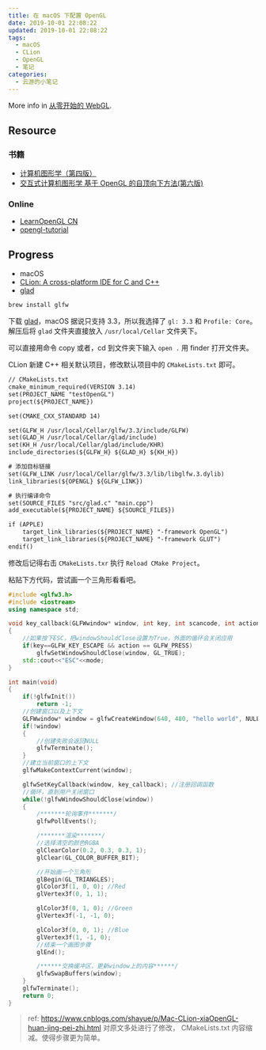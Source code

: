 ```yaml
---
title: 在 macOS 下配置 OpenGL
date: 2019-10-01 22:08:22
updated: 2019-10-01 22:08:22
tags:
  - macOS
  - CLion
  - OpenGL
  - 笔记
categories:
  - 云游的小笔记
---
```


More info in [从零开始的 WebGL](https://yunyoujun.cn/note/webgl-from-zero).

<!-- more -->

## Resource

### 书籍

- [计算机图形学（第四版）](https://book.douban.com/subject/10543022/)
- [交互式计算机图形学 基于 OpenGL 的自顶向下方法(第六版)](https://book.douban.com/subject/10777165/)

### Online

- [LearnOpenGL CN](https://learnopengl-cn.github.io/)
- [opengl-tutorial](http://www.opengl-tutorial.org/cn/)

## Progress

- macOS
- [CLion: A cross-platform IDE for C and C++](https://www.jetbrains.com/clion/)
- [glad](https://glad.dav1d.de/)

```sh
brew install glfw
```

下载 [glad](https://glad.dav1d.de/)，macOS 据说只支持 3.3，所以我选择了 `gl: 3.3` 和 `Profile: Core`。
解压后将 `glad` 文件夹直接放入 `/usr/local/Cellar` 文件夹下。

可以直接用命令 copy 或者，cd 到文件夹下输入 `open .` 用 finder 打开文件夹。

CLion 新建 C++ 相关默认项目，修改默认项目中的 `CMakeLists.txt` 即可。

```txt
// CMakeLists.txt
cmake_minimum_required(VERSION 3.14)
set(PROJECT_NAME "testOpenGL")
project(${PROJECT_NAME})

set(CMAKE_CXX_STANDARD 14)

set(GLFW_H /usr/local/Cellar/glfw/3.3/include/GLFW)
set(GLAD_H /usr/local/Cellar/glad/include)
set(KH_H /usr/local/Cellar/glad/include/KHR)
include_directories(${GLFW_H} ${GLAD_H} ${KH_H})

# 添加目标链接
set(GLFW_LINK /usr/local/Cellar/glfw/3.3/lib/libglfw.3.dylib)
link_libraries(${OPENGL} ${GLFW_LINK})

# 执行编译命令
set(SOURCE_FILES "src/glad.c" "main.cpp")
add_executable(${PROJECT_NAME} ${SOURCE_FILES})

if (APPLE)
    target_link_libraries(${PROJECT_NAME} "-framework OpenGL")
    target_link_libraries(${PROJECT_NAME} "-framework GLUT")
endif()
```

修改后记得右击 `CMakeLists.txr` 执行 `Reload CMake Project`。

粘贴下方代码，尝试画一个三角形看看吧。

```cpp
#include <glfw3.h>
#include <iostream>
using namespace std;

void key_callback(GLFWwindow* window, int key, int scancode, int action, int mode)
{
    //如果按下ESC，把windowShouldClose设置为True，外面的循环会关闭应用
    if(key==GLFW_KEY_ESCAPE && action == GLFW_PRESS)
        glfwSetWindowShouldClose(window, GL_TRUE);
    std::cout<<"ESC"<<mode;
}

int main(void)
{
    if(!glfwInit())
        return -1;
    //创建窗口以及上下文
    GLFWwindow* window = glfwCreateWindow(640, 480, "hello world", NULL, NULL);
    if(!window)
    {
        //创建失败会返回NULL
        glfwTerminate();
    }
    //建立当前窗口的上下文
    glfwMakeContextCurrent(window);

    glfwSetKeyCallback(window, key_callback); //注册回调函数
    //循环，直到用户关闭窗口
    while(!glfwWindowShouldClose(window))
    {
        /*******轮询事件*******/
        glfwPollEvents();

        /*******渲染*******/
        //选择清空的颜色RGBA
        glClearColor(0.2, 0.3, 0.3, 1);
        glClear(GL_COLOR_BUFFER_BIT);

        //开始画一个三角形
        glBegin(GL_TRIANGLES);
        glColor3f(1, 0, 0); //Red
        glVertex3f(0, 1, 1);

        glColor3f(0, 1, 0); //Green
        glVertex3f(-1, -1, 0);

        glColor3f(0, 0, 1); //Blue
        glVertex3f(1, -1, 0);
        //结束一个画图步骤
        glEnd();

        /******交换缓冲区，更新window上的内容******/
        glfwSwapBuffers(window);
    }
    glfwTerminate();
    return 0;
}
```

> ref: <https://www.cnblogs.com/shayue/p/Mac-CLion-xiaOpenGL-huan-jing-pei-zhi.html>
> 对原文多处进行了修改， CMakeLists.txt 内容缩减。使得步骤更为简单。
